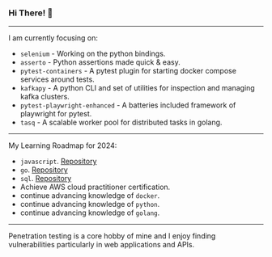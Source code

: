 ### Hi There! 👋

-----

I am currently focusing on:

 - `selenium` - Working on the python bindings.
 - `asserto` - Python assertions made quick & easy.
 - `pytest-containers` - A pytest plugin for starting docker compose services around tests.
 - `kafkapy` - A python CLI and set of utilities for inspection and managing kafka clusters.
 - `pytest-playwright-enhanced` - A batteries included framework of playwright for pytest.
 - `tasq` - A scalable worker pool for distributed tasks in golang.

-----

My Learning Roadmap for 2024:

 - `javascript`. [Repository](https://github.com/symonk/learning-js)
 - `go`. [Repository](https://github.com/symonk/learning-golang)
 - `sql`. [Repository](https://github.com/symonk/learning-sql)
 - Achieve AWS cloud practitioner certification.
 - continue advancing knowledge of `docker`.
 - continue advancing knowledge of `python`.
 - continue advancing knowledge of `golang`.

-----

Penetration testing is a core hobby of mine and I enjoy finding vulnerabilities particularly in
web applications and APIs.
